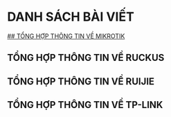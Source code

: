 # DANH SÁCH BÀI VIẾT

[## TỔNG HỢP THÔNG TIN VỀ MIKROTIK](tong-hop-thong-tin-ve-mikro-tik)
## TỔNG HỢP THÔNG TIN VỀ RUCKUS
## TỔNG HỢP THÔNG TIN VỀ RUIJIE
## TỔNG HỢP THÔNG TIN VỀ TP-LINK
